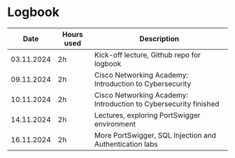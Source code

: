 # Logbook

| Date  | Hours used | Description |
| ------------- | ------------- | ------------- |
| 03.11.2024  | 2h  | Kick-off lecture, Github repo for logbook
| 09.11.2024  | 2h  | Cisco Networking Academy: Introduction to Cybersecurity
| 10.11.2024  | 2h  | Cisco Networking Academy: Introduction to Cybersecurity finished
| 14.11.2024  | 2h  | Lectures, exploring PortSwigger environment
| 16.11.2024  | 2h  | More PortSwigger, SQL Injection and Authentication labs
